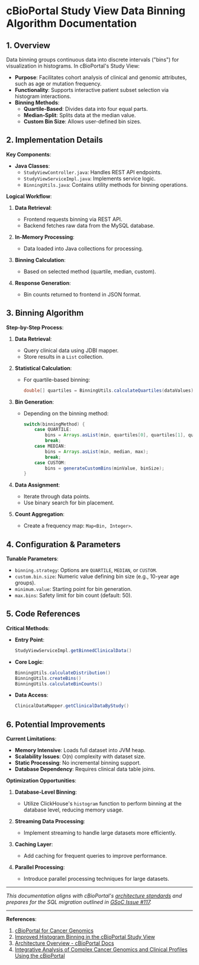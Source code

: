 # cBioPortal Study View Data Binning Algorithm Documentation

## 1. Overview

Data binning groups continuous data into discrete intervals ("bins") for visualization in histograms. In cBioPortal's Study View:

- **Purpose**: Facilitates cohort analysis of clinical and genomic attributes, such as age or mutation frequency.
- **Functionality**: Supports interactive patient subset selection via histogram interactions.
- **Binning Methods**:
  - **Quartile-Based**: Divides data into four equal parts.
  - **Median-Split**: Splits data at the median value.
  - **Custom Bin Size**: Allows user-defined bin sizes.

## 2. Implementation Details

**Key Components**:

- **Java Classes**:
  - `StudyViewController.java`: Handles REST API endpoints.
  - `StudyViewServiceImpl.java`: Implements service logic.
  - `BinningUtils.java`: Contains utility methods for binning operations.

**Logical Workflow**:

1. **Data Retrieval**:
   - Frontend requests binning via REST API.
   - Backend fetches raw data from the MySQL database.

2. **In-Memory Processing**:
   - Data loaded into Java collections for processing.

3. **Binning Calculation**:
   - Based on selected method (quartile, median, custom).

4. **Response Generation**:
   - Bin counts returned to frontend in JSON format.

## 3. Binning Algorithm

**Step-by-Step Process**:

1. **Data Retrieval**:
   - Query clinical data using JDBI mapper.
   - Store results in a `List` collection.

2. **Statistical Calculation**:
   - For quartile-based binning:
     ```java
     double[] quartiles = BinningUtils.calculateQuartiles(dataValues);
     ```

3. **Bin Generation**:
   - Depending on the binning method:
     ```java
     switch(binningMethod) {
         case QUARTILE:
             bins = Arrays.asList(min, quartiles[0], quartiles[1], quartiles[2], max);
             break;
         case MEDIAN:
             bins = Arrays.asList(min, median, max);
             break;
         case CUSTOM:
             bins = generateCustomBins(minValue, binSize);
     }
     ```

4. **Data Assignment**:
   - Iterate through data points.
   - Use binary search for bin placement.

5. **Count Aggregation**:
   - Create a frequency map: `Map<Bin, Integer>`.

## 4. Configuration & Parameters

**Tunable Parameters**:

- `binning.strategy`: Options are `QUARTILE`, `MEDIAN`, or `CUSTOM`.
- `custom.bin.size`: Numeric value defining bin size (e.g., 10-year age groups).
- `minimum.value`: Starting point for bin generation.
- `max.bins`: Safety limit for bin count (default: 50).

## 5. Code References

**Critical Methods**:

- **Entry Point**:
  ```java
  StudyViewServiceImpl.getBinnedClinicalData()
  ```

- **Core Logic**:
  ```java
  BinningUtils.calculateDistribution()
  BinningUtils.createBins()
  BinningUtils.calculateBinCounts()
  ```

- **Data Access**:
  ```java
  ClinicalDataMapper.getClinicalDataByStudy()
  ```

## 6. Potential Improvements

**Current Limitations**:

- **Memory Intensive**: Loads full dataset into JVM heap.
- **Scalability Issues**: O(n) complexity with dataset size.
- **Static Processing**: No incremental binning support.
- **Database Dependency**: Requires clinical data table joins.

**Optimization Opportunities**:

1. **Database-Level Binning**:
   - Utilize ClickHouse's `histogram` function to perform binning at the database level, reducing memory usage.

2. **Streaming Data Processing**:
   - Implement streaming to handle large datasets more efficiently.

3. **Caching Layer**:
   - Add caching for frequent queries to improve performance.

4. **Parallel Processing**:
   - Introduce parallel processing techniques for large datasets.

---

*This documentation aligns with cBioPortal's [architecture standards](https://docs.cbioportal.org/architecture-overview/) and prepares for the SQL migration outlined in [GSoC Issue #117](https://github.com/cBioPortal/gsoc/issues/117).*

---

**References**:

1. [cBioPortal for Cancer Genomics](https://www.cbioportal.org/)
2. [Improved Histogram Binning in the cBioPortal Study View](https://www.thehyve.nl/articles/improved-histogram-binning-cbioportal)
3. [Architecture Overview - cBioPortal Docs](https://docs.cbioportal.org/architecture-overview/)
4. [Integrative Analysis of Complex Cancer Genomics and Clinical Profiles Using the cBioPortal](https://pmc.ncbi.nlm.nih.gov/articles/PMC4160307/)
```
